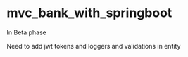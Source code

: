 # mvc_bank_with_springboot

In Beta phase

Need to add jwt tokens and loggers and validations in entity
